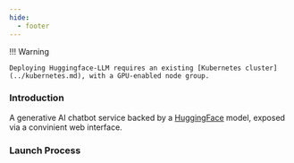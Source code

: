 ```yaml
---
hide:
  - footer
---
```

!!! Warning

    Deploying Huggingface-LLM requires an existing [Kubernetes cluster](../kubernetes.md), with a GPU-enabled node group.

### Introduction
A generative AI chatbot service backed by a [HuggingFace](https://huggingface.co/) model, exposed via a convinient web interface.

### Launch Process